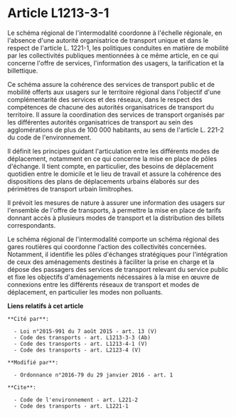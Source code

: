 # Article L1213-3-1

Le schéma régional de l'intermodalité coordonne à l'échelle régionale, en l'absence d'une autorité organisatrice de transport
unique et dans le respect de l'article L. 1221-1, les politiques conduites en matière de mobilité par les collectivités
publiques mentionnées à ce même article, en ce qui concerne l'offre de services, l'information des usagers, la tarification
et la billettique. 

Ce schéma assure la cohérence des services de transport public et de mobilité offerts aux usagers sur le territoire régional
dans l'objectif d'une complémentarité des services et des réseaux, dans le respect des compétences de chacune des autorités
organisatrices de transport du territoire. Il assure la coordination des services de transport organisés par les différentes
autorités organisatrices de transport au sein des agglomérations de plus de 100 000 habitants, au sens de l'article L. 221-2
du code de l'environnement. 

Il définit les principes guidant l'articulation entre les différents modes de déplacement, notamment en ce qui concerne la
mise en place de pôles d'échange. Il tient compte, en particulier, des besoins de déplacement quotidien entre le domicile et
le lieu de travail et assure la cohérence des dispositions des plans de déplacements urbains élaborés sur des périmètres de
transport urbain limitrophes.

Il prévoit les mesures de nature à assurer une information des usagers sur l'ensemble de l'offre de transports, à permettre
la mise en place de tarifs donnant accès à plusieurs modes de transport et la distribution des billets correspondants. 

Le schéma régional de l'intermodalité comporte un schéma régional des gares routières qui coordonne l'action des
collectivités concernées. Notamment, il identifie les pôles d'échanges stratégiques pour l'intégration de ceux des
aménagements destinés à faciliter la prise en charge et la dépose des passagers des services de transport relevant du service
public et fixe les objectifs d'aménagements nécessaires à la mise en œuvre de connexions entre les différents réseaux de
transport et modes de déplacement, en particulier les modes non polluants.

**Liens relatifs à cet article**

	**Cité par**:

	  - Loi n°2015-991 du 7 août 2015 - art. 13 (V)
	  - Code des transports - art. L1213-3-3 (Ab)
	  - Code des transports - art. L1213-4-1 (V)
	  - Code des transports - art. L2123-4 (V)

	**Modifié par**:

	  - Ordonnance n°2016-79 du 29 janvier 2016 - art. 1

	**Cite**:

	  - Code de l'environnement - art. L221-2
	  - Code des transports - art. L1221-1
